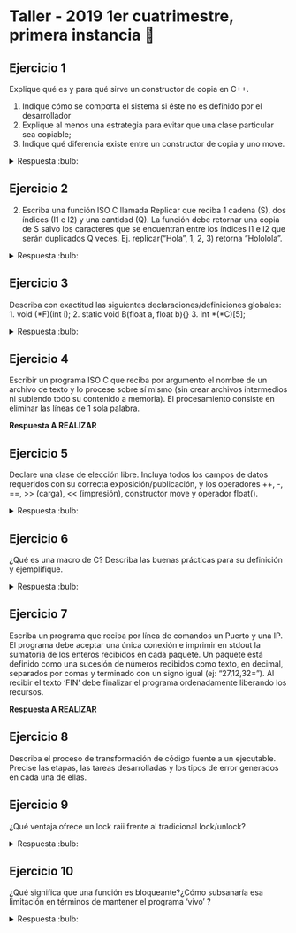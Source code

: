 # Taller - 2019 1er cuatrimestre, primera instancia :dart:

## Ejercicio 1

Explique qué es y para qué sirve un constructor de copia en C++.
1. Indique cómo se comporta el sistema si éste no es definido por el desarrollador
2. Explique al menos una estrategia para evitar que una clase particular sea copiable;
3. Indique qué diferencia existe entre un constructor de copia y uno move.

<details>
<summary> Respuesta :bulb:</b></summary>

En C++ por defecto todos los pasajes de los objetos son por copia, es decir que literalmente duplica la informacion/bits de lo pasado al constructor.

1. Si un objeto no tiene implementado por el desarrolador el constructor por copia, se le asigna uno por default. En caso de que se haya borrado explicitamente el constructor por copia, el objeto deja de ser copiable.

2. Para evitar que una clase en particular sea copiable:
    1. Se puede borrar explicitamente el constructor por copia y el de asignacion.
        ```C++
            Foo (const Foo &bar) = delete;
            Foo& operator= (const Foo &bar) = delete;
        ```
        Y así en caso de se intente copiar, al momento de compilar el programa dará error.
    2. Otra forma seria declarar pero no definir ni el constructor por copia ni el operador asignación y hacerlos privados. El intento fallido de copia se detecta en tiempo de compilación y linkeo.

3. En un constructor tipo move se cambia el origen del elemento es decir que se cambia el ownership de el. Lo que hace es mover los punteros/ referencias que se encuentran dentro de la instancia recibida por parametro y esta instancia deja de apuntar a esas referencias. Entonces de esta forma no hay una copia.

</details>

## Ejercicio 2

2) Escriba una función ISO C llamada Replicar que reciba 1 cadena (S), dos índices (I1 e I2) y una cantidad (Q). La función debe retornar una copia de S salvo los caracteres que se encuentran entre los índices I1 e I2 que serán duplicados Q veces.
Ej. replicar(“Hola”, 1, 2, 3) retorna “Hololola”.

<details>
<summary> Respuesta :bulb:</b></summary>

```C
char* replicar (const char* S, size_t I1, size_t I2, size_t Q){
    if (I1 < strlen(S) || I2 < strlen(S) || Q <= 0)
        fprintf(stderr, "Error Replicar: Parametros incorrectos");

    size_t largo_nuevo = (strlen(S)-(I2-I1+1))+((I2-I1+1)*Q);

    char* nuevo_string = malloc(sizeof(char)*largo_nuevo);
    if (!nuevo_string)
        fprintf(stderr, "Error Replicar: No se pudo crear nuevo string");
    int pos = 0;
    for (int i = 0; i < strlen(S); i++){
        if (i < I1 || i > I2){
            nuevo_string[pos] = S[i];
            pos++;
        } else{
            while (Q > 0) {
                for (int j = i; j <=I2; j++) {
                        nuevo_string[pos] = S[j];
                        pos ++;               
                }
                Q--;
            }
        }
    }
    return nuevo_string;
}

```
**ESTO ESTA MAL:**
```C
char* replicar (const char* S, size_t I1, size_t I2, size_t Q){
    if (I1 < strlen(S) || I2 < strlen(S) || Q <= 0)
        fprintf(stderr, "Error Replicar: Parametros incorrectos");

    size_t largo_nuevo = (strlen(S)-(I2-I1+1))+((I2-I1+1)*Q);

    char* nuevo_string = malloc(sizeof(char)*largo_nuevo);
    if (!nuevo_string)
        fprintf(stderr, "Error Replicar: No se pudo crear nuevo string");
    /* char aux[I2-I1+1]; ESTO NO FUNCIONA YA QUE NO SE PUEDE MODIFICAR AUX!!!!
    int aux_contador = 0;
    int pos_copiar = I1;
    for (int i = 0; i < strlen(S); i ++) {
        if (i < I1){
            nuevo_string[i] = S[i];    
        } elseif (i >= I1 && i <= I2) {
            aux[aux_contador] = S[i]; //PODRIA HACER UN STRCPY O UN STRCAT
            aux_contador++;
            if (i == I2) {
                while (Q > 0) {
                    nuevo_string[pos_copiar]= aux;
                    pos_copiar =+ (I2-I1+1);
                    Q--;
                }
            }
        } else {
            nuevo_string[pos_copiar] = S[i];
            pos_copiar++
        }
    }
    */
}
```
_Reflexion_: si bien la primera tiene alta complejidad por los for/while, la prefiero antes que la segunda ya que para arreglar la segunda deberia hacer otro malloc para hacerlo mas simple.

</details>

## Ejercicio 3

Describa con exactitud las siguientes declaraciones/definiciones globales:
    1. void (*F)(int i);
    2. static void B(float a, float b){}
    3. int *(*C)[5];

<details>
<summary> Respuesta :bulb:</b></summary>

1. Puntero a funcion que recibe un int y no retorna nada, es void.
2. Una funcion B que recibe dos parametros tipo float. Es una funcion que no reotrna nada y es estatica osea que es de alcance local.
3. `int *(*C)[5];`
    1. (*C) C es un puntero, si hago el nombramiento (*C)==X tengo que
    2. `int* X [5]`: X apunta a int, y veo que son 5 de esos, entonces X es un array de 5 punteros a int
    3. Entonces volviendo al original obtengo que C es un puntero a un arreglo de 5 punteros a int

</details>

## Ejercicio 4

Escribir un programa ISO C que reciba por argumento el nombre de un archivo de texto y lo
procese sobre sí mismo (sin crear archivos intermedios ni subiendo todo su contenido a
memoria). El procesamiento consiste en eliminar las líneas de 1 sola palabra.

**Respuesta A REALIZAR**


## Ejercicio 5

Declare una clase de elección libre. Incluya todos los campos de datos requeridos con su
correcta exposición/publicación, y los operadores ++, -, ==, >> (carga), << (impresión),
constructor move y operador float().

<details>
<summary> Respuesta :bulb:</b></summary>

```C
class Fraccion{
    private:
        int numerador;
        int denominador;
    public:
        Fraccion(int numerador, int denominador);
        Fraccion(const Fraccion & otro); //Constructor por copia
        Fraccion(Fraccion && otro); //Constructor por Movimiento
        Fraccion& operator=(const Fraccion& otro); //asignacion por copia
        Fraccion& operator=(const Fraccion&& otro); //asignacion por movimiento

        Fraccion& operator++();
        Fraccion operator+(const Fraccion% otro) const;
        Fraccion operator-(const Fraccion& otro) const;
        std::istream& operator>>(std::istream & in, Fraccion& fraccion);
        std::ostream& operator<<(std::ostream & out, const Fraccion& fraccion);
        operator float() const;
        void simplificacion();
}
```
</details>

## Ejercicio 6

¿Qué es una macro de C? Describa las buenas prácticas para su definición y ejemplifique.

<details>
<summary> Respuesta :bulb:</b></summary>

Una macro es un 'alias' de una porcion de codigo. Al momento del preprocesamiento en compilación, en donde se haya invocado la macro, se sustituira con el codigo de ella. Las macros son capaces de realizar decisiones logicas o expresiones matemáticas. Se recomienda encerrar los parametros de una macro entre parentesis porque si se le pasa una expresion como parametro, al expandir la macro se podria formar una expresion erronea, como por ejemplo:

```C
#define CUBE_WRONG(a) a*a*a         //ESTA MACRO NO CUMPLE CON LAS BUENAS PRACTICAS
#define CUBE_RIGHT(a) (a)*(a)*(a)

CUBE_WRONG(5+1) = 5+1*5+1*5+1
CUBE_RIGHT(5+1) = (5+1)*(5+1)*(5+1)
```

</details>

## Ejercicio 7
Escriba un programa que reciba por línea de comandos un Puerto y una IP. El programa
debe aceptar una única conexión e imprimir en stdout la sumatoria de los enteros recibidos
en cada paquete. Un paquete está definido como una sucesión de números recibidos como
texto, en decimal, separados por comas y terminado con un signo igual (ej: “27,12,32=”). Al
recibir el texto ‘FIN’ debe finalizar el programa ordenadamente liberando los recursos.

**Respuesta A REALIZAR**

## Ejercicio 8

Describa el proceso de transformación de código fuente a un ejecutable. Precise las etapas,
las tareas desarrolladas y los tipos de error generados en cada una de ellas.

## Ejercicio 9

¿Qué ventaja ofrece un lock raii frente al tradicional lock/unlock?

<details>
<summary> Respuesta :bulb:</b></summary>

La ventaja más apreciable es que al ser raii, el mutex se libera por si solo cuando este sale de scope.

</details>

## Ejercicio 10

¿Qué significa que una función es bloqueante?¿Cómo subsanaría esa limitación en términos
de mantener el programa ‘vivo’ ?

<details>
<summary> Respuesta :bulb:</b></summary>

Cuando una funcion es bloqueante significa que se queda "esperando" a obtener un resultado y no puede hacer nada mientras no lo ibtenga. Para subsanar esto se pueden utilizar hilos, de forma tal que un hilo este esperando y otro siga haciendo cosas.

</details>
